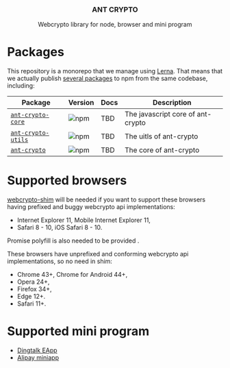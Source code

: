 <h3 align="center">
  ANT CRYPTO
</h3>

<p align="center">
  Webcrypto library for node, browser and mini program
</p>

# Packages

This repository is a monorepo that we manage using [Lerna](https://github.com/lerna/lerna). That means that we actually publish [several packages](/packages) to npm from the same codebase, including:

| Package | Version | Docs | Description |
|--|--|--|--|
| [`ant-crypto-core`](/packages/ant-crypto-core) | ![npm](https://img.shields.io/npm/v/ant-crypto-core.svg?style=flat-square)| TBD | The javascript core of ant-crypto|
| [`ant-crypto-utils`](/packages/ant-crypto-utils) | ![npm](https://img.shields.io/npm/v/ant-crypto-utils.svg?style=flat-square)| TBD | The uitls of ant-crypto|
| [`ant-crypto`](/packages/ant-crypto) | ![npm](https://img.shields.io/npm/v/ant-crypto.svg?style=flat-square)| TBD | The core of ant-crypto|| [`ant-crypto`](/packages/ant-crypto) | ![npm](https://img.shields.io/npm/v/ant-crypto.svg?style=flat-square)](https://www.npmjs.com/package/ant-crypto) | TBD | The core of ant-crypto|

# Supported browsers

[webcrypto-shim](https://github.com/vibornoff/webcrypto-shim) will be needed if you want to support these browsers having prefixed and buggy webcrypto api implementations:

- Internet Explorer 11, Mobile Internet Explorer 11,
- Safari 8 - 10, iOS Safari 8 - 10.

Promise polyfill is also needed to be provided .

These browsers have unprefixed and conforming webcrypto api implementations, so no need in shim:

- Chrome 43+, Chrome for Android 44+,
- Opera 24+,
- Firefox 34+,
- Edge 12+.
- Safari 11+.

# Supported mini program
- [Dingtalk EApp](https://open-doc.dingtalk.com/microapp/ln6dmh/bv006z)
- [Alipay miniapp](https://mini.open.alipay.com/channel/miniIndex.htm)